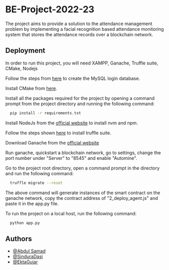# BE-Project-2022-23

The project aims to provide a solution to the attendance management problem by implementing a facial recognition based attendance monitoring system that stores the attendance records over a blockchain network.
## Deployment

In order to run this project, you will need XAMPP, Ganache, Truffle suite, CMake, Nodejs

Follow the steps from [here](https://www.geeksforgeeks.org/login-and-registration-project-using-flask-and-mysql/) to create the MySQL login database.

Install CMake from [here](https://cmake.org/download/).

Install all the packages required for the project by opening a command prompt from the project directory and running the following command:

```bash
  pip install -r requirements.txt
```

Install NodeJs from the [official website](https://nodejs.org/en/download) to install nvm and npm.

Follow the steps shown [here](https://trufflesuite.com/docs/truffle/how-to/install/) to install truffle suite.

Download Ganache from the [official website](https://trufflesuite.com/ganache/)

Run ganache, quickstart a blockchain network, go to settings, change the port number under "Server" to "8545" and enable "Automine".

Go to the project root directory, open a command prompt in the directory and run the following command:
```bash
  truffle migrate --reset
```
The above command will generate instances of the smart contract on the ganache network, copy the contract address of "2_deploy_agent.js" and paste it in the app.py file.

To run the project on a local host, run the following command:
```bash
  python app.py
```



## Authors

- [@Abdul Samad](https://github.com/Sam-822)
- [@SinduraDasi](https://github.com/sinduraDasi)
- [@EktaGujar](https://github.com/ektaG)

